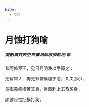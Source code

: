 ```yaml
---
hide:
  - toc
---
```


# **月蚀打狗喻**

##### 南朝萧齐天空三藏法师求那毗地 译

昔阿修罗王，见日月明净以手障之；

无智常人，狗无罪咎横加于恶。凡夫亦尔，

贪瞋愚痴横苦其身，卧蕀刺上五热炙身，

如彼月蚀抂横打狗。